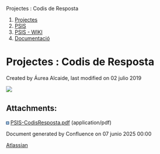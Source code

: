 Projectes : Codis de Resposta  

1.  [Projectes](index.md)
2.  [PSIS](PSIS_24215797.md)
3.  [PSIS - WIKI](PSIS---WIKI_24215598.md)
4.  [Documentació](24215931.md)

Projectes : Codis de Resposta
=============================

Created by Áurea Alcaide, last modified on 02 julio 2019

[![](rest/documentConversion/latest/conversion/thumbnail/24215690/1)](/download/attachments/24215626/PSIS-CodisResposta.pdf?version=1&modificationDate=1562061610925&api=v2)

  

Attachments:
------------

![](images/icons/bullet_blue.gif) [PSIS-CodisResposta.pdf](attachments/24215626/24215690.pdf) (application/pdf)  

Document generated by Confluence on 07 junio 2025 00:00

[Atlassian](http://www.atlassian.com/)